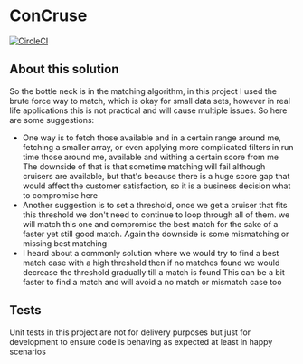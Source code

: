 # ConCruse
[![CircleCI](https://circleci.com/gh/circleci/circleci-docs.svg?style=shield)](https://circleci.com/gh/MariamMahmoud/ConCruse)

## About this solution
So the bottle neck is in the matching algorithm, in this project I used the brute force way to match, which is okay for small data sets, however in real life applications this is not practical and will cause multiple issues. So here are some suggestions:
- One way is to fetch those  available and in a certain range around me, fetching a smaller array, or even applying more complicated filters in run time those around me, available and withing a certain score from me
        The downside of that is that sometime matching will fail although cruisers are available,
        but that's because there is a huge score gap that would affect the customer satisfaction,
        so it is a business decision what to compromise here
- Another suggestion is to set a threshold, once we get a cruiser that fits this threshold we don't need to continue to loop through all of them.
        we will match this one and compromise the best match for the sake of a faster yet still good match. Again the downside is some mismatching or missing best matching
- I heard about a commonly solution where we would try to find a best match case with a high threshold then if no matches found we would decrease the threshold gradually till a match is found
        This can be a bit faster to find a match and will avoid a no match or mismatch case too

## Tests
Unit tests in this project are not for delivery purposes but just for development to ensure code is behaving as expected at least in happy scenarios

